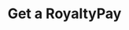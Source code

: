 ---
title: Get a RoyaltyPay
excerpt: Retrieve a RoyaltyPay
api:
  file: jacobswagger.json
  operationId: get_api-v2-royalties-payments-royaltypayid
hidden: false
---